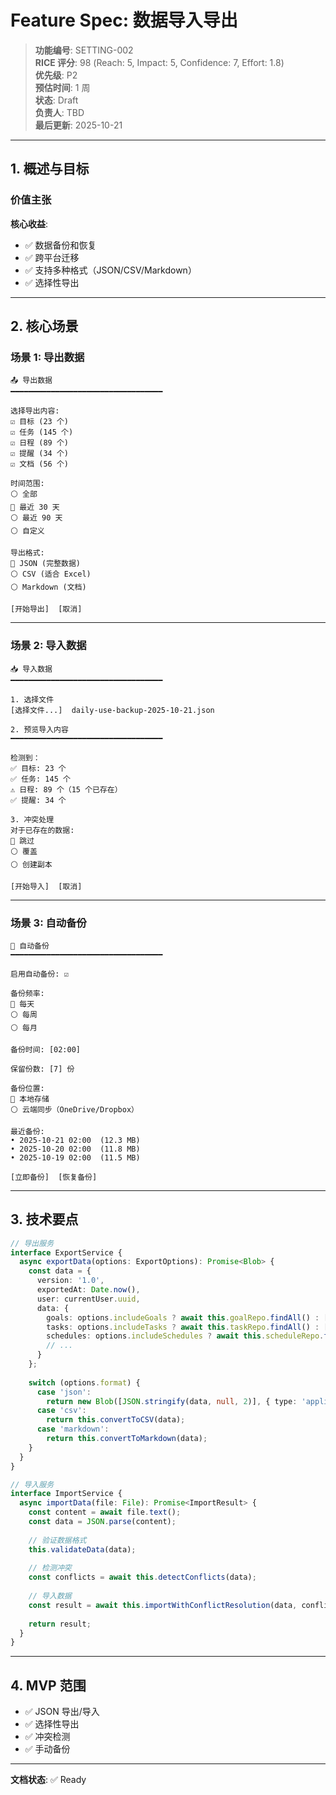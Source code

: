 # Feature Spec: 数据导入导出

> **功能编号**: SETTING-002  
> **RICE 评分**: 98 (Reach: 5, Impact: 5, Confidence: 7, Effort: 1.8)  
> **优先级**: P2  
> **预估时间**: 1 周  
> **状态**: Draft  
> **负责人**: TBD  
> **最后更新**: 2025-10-21

---

## 1. 概述与目标

### 价值主张

**核心收益**:
- ✅ 数据备份和恢复
- ✅ 跨平台迁移
- ✅ 支持多种格式（JSON/CSV/Markdown）
- ✅ 选择性导出

---

## 2. 核心场景

### 场景 1: 导出数据

```
📤 导出数据
━━━━━━━━━━━━━━━━━━━━━━━━━━━━━━━━━━

选择导出内容:
☑️ 目标 (23 个)
☑️ 任务 (145 个)
☑️ 日程 (89 个)
☑️ 提醒 (34 个)
☑️ 文档 (56 个)

时间范围:
⚪ 全部
🔘 最近 30 天
⚪ 最近 90 天
⚪ 自定义

导出格式:
🔘 JSON (完整数据)
⚪ CSV (适合 Excel)
⚪ Markdown (文档)

[开始导出]  [取消]
```

---

### 场景 2: 导入数据

```
📥 导入数据
━━━━━━━━━━━━━━━━━━━━━━━━━━━━━━━━━━

1. 选择文件
[选择文件...]  daily-use-backup-2025-10-21.json

2. 预览导入内容
━━━━━━━━━━━━━━━━━━━━━━━━━━━━━━━━━━

检测到：
✅ 目标: 23 个
✅ 任务: 145 个
⚠️ 日程: 89 个（15 个已存在）
✅ 提醒: 34 个

3. 冲突处理
对于已存在的数据:
🔘 跳过
⚪ 覆盖
⚪ 创建副本

[开始导入]  [取消]
```

---

### 场景 3: 自动备份

```
🔄 自动备份
━━━━━━━━━━━━━━━━━━━━━━━━━━━━━━━━━━

启用自动备份: ☑️

备份频率:
🔘 每天
⚪ 每周
⚪ 每月

备份时间: [02:00]

保留份数: [7] 份

备份位置:
🔘 本地存储
⚪ 云端同步（OneDrive/Dropbox）

最近备份:
• 2025-10-21 02:00  (12.3 MB)
• 2025-10-20 02:00  (11.8 MB)
• 2025-10-19 02:00  (11.5 MB)

[立即备份]  [恢复备份]
```

---

## 3. 技术要点

```typescript
// 导出服务
interface ExportService {
  async exportData(options: ExportOptions): Promise<Blob> {
    const data = {
      version: '1.0',
      exportedAt: Date.now(),
      user: currentUser.uuid,
      data: {
        goals: options.includeGoals ? await this.goalRepo.findAll() : [],
        tasks: options.includeTasks ? await this.taskRepo.findAll() : [],
        schedules: options.includeSchedules ? await this.scheduleRepo.findAll() : [],
        // ...
      }
    };
    
    switch (options.format) {
      case 'json':
        return new Blob([JSON.stringify(data, null, 2)], { type: 'application/json' });
      case 'csv':
        return this.convertToCSV(data);
      case 'markdown':
        return this.convertToMarkdown(data);
    }
  }
}

// 导入服务
interface ImportService {
  async importData(file: File): Promise<ImportResult> {
    const content = await file.text();
    const data = JSON.parse(content);
    
    // 验证数据格式
    this.validateData(data);
    
    // 检测冲突
    const conflicts = await this.detectConflicts(data);
    
    // 导入数据
    const result = await this.importWithConflictResolution(data, conflicts);
    
    return result;
  }
}
```

---

## 4. MVP 范围

- ✅ JSON 导出/导入
- ✅ 选择性导出
- ✅ 冲突检测
- ✅ 手动备份

---

**文档状态**: ✅ Ready

